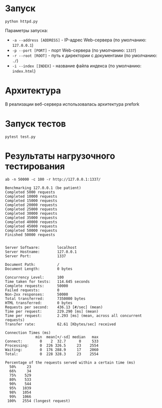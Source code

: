 # Запуск
```
python httpd.py
```

Параметры запуска:
- `-a --address [ADDRESS]` - IP-адрес Web-сервера (по умолчанию: `127.0.0.1`)
- `-p --port [PORT]` - порт Web-сервера (по умолчанию: `1337`)
- `-r --root [ROOT]` - путь к директории с документами (по умолчанию: `./`)
- `-i --index [INDEX]` - название файла индекса (по умолчанию: `index.html`)


# Архитектура
В реализации веб-сервера использовалась архитектура prefork


# Запуск тестов
```
pytest test.py
```


# Результаты нагрузочного тестирования
```
ab -n 50000 -c 100 -r http://127.0.0.1:1337/

Benchmarking 127.0.0.1 (be patient)
Completed 5000 requests
Completed 10000 requests
Completed 15000 requests
Completed 20000 requests
Completed 25000 requests
Completed 30000 requests
Completed 35000 requests
Completed 40000 requests
Completed 45000 requests
Completed 50000 requests
Finished 50000 requests


Server Software:        localhost
Server Hostname:        127.0.0.1
Server Port:            1337

Document Path:          /
Document Length:        0 bytes

Concurrency Level:      100
Time taken for tests:   114.645 seconds
Complete requests:      50000
Failed requests:        0
Non-2xx responses:      50000
Total transferred:      7350000 bytes
HTML transferred:       0 bytes
Requests per second:    436.13 [#/sec] (mean)
Time per request:       229.290 [ms] (mean)
Time per request:       2.293 [ms] (mean, across all concurrent requests)
Transfer rate:          62.61 [Kbytes/sec] received

Connection Times (ms)
              min  mean[+/-sd] median   max
Connect:        0    2  32.7      0     533
Processing:     0  226 326.5     23    2554
Waiting:        0  176 288.9     17    2060
Total:          0  228 328.3     23    2554

Percentage of the requests served within a certain time (ms)
  50%     23
  66%     34
  75%    529
  80%    533
  90%    544
  95%   1039
  98%   1054
  99%   1066
 100%   2554 (longest request)
```
